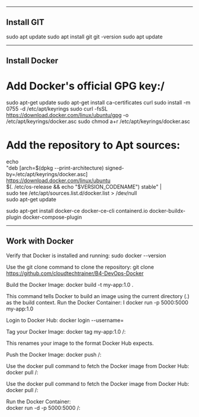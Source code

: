 ------------
Install GIT
------------

sudo apt update
sudo apt install git
git -version
sudo apt update

---------------
Install Docker
---------------

# Add Docker's official GPG key:/
sudo apt-get update
sudo apt-get install ca-certificates curl
sudo install -m 0755 -d /etc/apt/keyrings
sudo curl -fsSL https://download.docker.com/linux/ubuntu/gpg -o /etc/apt/keyrings/docker.asc
sudo chmod a+r /etc/apt/keyrings/docker.asc

# Add the repository to Apt sources:
echo \
  "deb [arch=$(dpkg --print-architecture) signed-by=/etc/apt/keyrings/docker.asc] https://download.docker.com/linux/ubuntu \
  $(. /etc/os-release && echo "$VERSION_CODENAME") stable" | \
  sudo tee /etc/apt/sources.list.d/docker.list > /dev/null\
sudo apt-get update


sudo apt-get install docker-ce docker-ce-cli containerd.io docker-buildx-plugin docker-compose-plugin

-----------------
Work with Docker
-----------------

Verify that Docker is installed and running:
sudo docker --version

Use the git clone command to clone the repository:
git clone https://github.com/cloudtechtrainer/B4-DevOps-Docker

Build the Docker Image:
docker build -t my-app:1.0 .

This command tells Docker to build an image using the current directory (.) as the build context.
Run the Docker Container:
I
docker run -p 5000:5000 my-app:1.0

Login to Docker Hub:
docker login --username=<your-dockerhub-username>

Tag your Docker Image:
docker tag my-app:1.0 <your-dockerhub-username>/<repository-name>:<tag>

This renames your image to the format Docker Hub expects.


Push the Docker Image:
docker push <your-dockerhub-username>/<repository-name>:<tag>

Use the docker pull command to fetch the Docker image from Docker Hub:
docker pull <your-dockerhub-username>/<repository-name>:<tag>

Use the docker pull command to fetch the Docker image from Docker Hub:
docker pull <your-dockerhub-username>/<repository-name>:<tag>

Run the Docker Container: \
docker run -d -p 5000:5000 <your-dockerhub-username>/<repository-name>:<tag>

